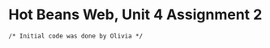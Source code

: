 Hot Beans Web, Unit 4 Assignment 2
====================================

~~~
/* Initial code was done by Olivia */
~~~
